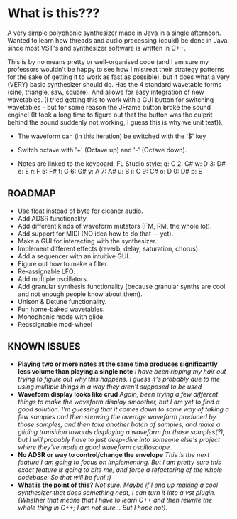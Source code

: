 # **What is this???**

A very simple polyphonic synthesizer made in Java in a single afternoon.
Wanted to learn how threads and audio processing (could) be done in Java, since most VST's and synthesizer software is written in C++.

This is by no means pretty or well-organised code (and I am sure my professors wouldn't be happy to see how I mistreat their strategy patterns for the sake of getting it to work as
fast as possible), but it does what a very (VERY) basic synthesizer should do. Has the 4 standard wavetable forms (sine, triangle, saw, square). And allows for easy integration of new wavetables. (I tried getting this to work with a GUI button for switching wavetables - but for some reason the JFrame button broke the sound engine! (It took a long time to figure out that the button was the culprit behind the sound suddenly not working, I guess this is why we unit test)).

* The waveform can (in this iteration) be switched with the '$' key
* Switch octave with '+' (Octave up) and '-' (Octave down).

* Notes are linked to the keyboard, FL Studio style:
q: C
2: C#
w: D
3: D#
e: E
r: F
5: F#
t: G
6: G#
y: A
7: A#
u: B
i: C
9: C#
o: D
0: D#
p: E

## ROADMAP
* Use float instead of byte for cleaner audio.
* Add ADSR functionality.
* Add different kinds of waveform mutators (FM, RM, the whole lot).
* Add support for MIDI (NO idea how to do that -- yet).
* Make a GUI for interacting with the synthesizer.
* Implement different effects (reverb, delay, saturation, chorus).
* Add a sequencer with an intuitive GUI.
* Figure out how to make a filter.
* Re-assignable LFO.
* Add multiple oscillators.
* Add granular synthesis functionality (because granular synths are cool and not enough people know about them).
* Unison & Detune functionality.
* Fun home-baked wavetables.
* Monophonic mode with glide.
* Reassignable mod-wheel

## KNOWN ISSUES
* **Playing two or more notes at the same time produces significantly less volume than playing a single note**
_I have been ripping my hair out trying to figure out why this happens. I guess it's probably due to me using multiple things in a way they aren't supposed to be used_
* **Waveform display looks like crud**
_Again, been trying a few different things to make the waveform display smoother, but I am yet to find a good solution. I'm guessing that it comes down to some way of taking a few samples and then showing the average waveform produced by those samples, and then take another batch of samples, and make a gliding transition towards displaying a waveform for those samples(?), but I will probably have to just deep-dive into someone else's project where they've made a good waveform oscilloscope._
* **No ADSR or way to control/change the envelope**
_This is the next feature I am going to focus on implementing. But I am pretty sure this exact feature is going to bite me, and force a refactoring of the whole codebase. So that will be fun! :)_
* **What is the point of this?**
_Not sure. Maybe if I end up making a cool synthesizer that does something neat, I can turn it into a vst plugin. (Whether that means that I have to learn C++ and then rewrite the whole thing in C++; I am not sure... But I hope not)._


